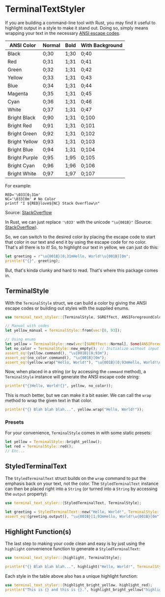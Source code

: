 # TerminalTextStyler

If you are building a command-line tool with Rust, you may find it useful to highlight output in a style to make it stand out. Doing so, simply means wrapping your text in the necessary [ANSI escape codes](https://en.wikipedia.org/wiki/ANSI_escape_code).

ANSI Color | Normal | Bold | With Background
---- | ---- | ----  | ----
Black | 0;30 | 1;30 | 0;40
Red | 0;31 | 1;31 | 0;41
Green | 0;32 | 1;31 | 0;42
Yellow | 0;33 | 1;31 | 0;43
Blue | 0;34 | 1;31 | 0;44
Magenta | 0;35 | 1;31 | 0;45
Cyan | 0;36 | 1;31 | 0;46
White | 0;37 | 1;31 | 0;47
Bright Black | 0;90 | 1;31 | 0;100
Bright Red | 0;91 | 1;31 | 0;101
Bright Green | 0;92 | 1;31 | 0;102
Bright Yellow | 0;93 | 1;31 | 0;103
Bright Blue | 0;94 | 1;31 | 0;104
Bright Purple | 0;95 | 1;95 | 0;105
Bright Cyan | 0;96 | 1;96 | 0;106
Bright White | 0;97 | 1;97 | 0;107

For example:

```
RED='\033[0;31m'
NC='\033[0m' # No Color
printf "I ${RED}love${NC} Stack Overflow\n"
```
Source: [StackOverflow](https://stackoverflow.com/a/5947802/3055803)

In Rust, we can just replace `'\033'` with the unicode `"\u{001B}"` (Source: [StackOverflow](https://stackoverflow.com/q/40583721/3055803)).

So, we can switch to the desired color by placing the escape code to start that color in our text and end it by using the escape code for no color. That's all there is to it! So, to highlight our text in yellow, we can just do this:

```rust
let greeting = r"\u{001B}[0;31mHello, World!\u{001B}[0m";
println!("{}", greeting);
```

But, that's kinda clunky and hard to read. That's where this package comes in.

## TerminalStyle

With the `TerminalStyle` struct, we can build a color by giving the ANSI escape codes or building out styles with the supplied enums.

```rust
use terminal_text_styler::{TerminalStyle, SGREffect, ANSIForegroundColor};

// Manual with codes
let yellow_manual = TerminalStyle::from(vec![0, 93]);

// Using enums
let yellow = TerminalStyle::new(vec![SGREffect::Normal], Some(ANSIForegroundColor::BrightYellow), None);
let no_color = TerminalStyle::new_empty(); // Initialize without input parameters for no color
assert_eq!(yellow.command(), "\u{001B}[0;93m");
assert_eq!(no_color.command(), "\u{001B}[0m");
assert_eq!(yellow.wrap("Hello, World!"), "\u{001B}[0;93mHello, World!\u{001B}[0m");
```

Now, when placed in a string (or by accessing the `command` method), a `TerminalStyle` instance will generate the ANSI escape code string:

```rust
println!("{}Hello, World!{}", yellow, no_color));
```

This is much better, but we can make it a bit easier. We can call the `wrap` method to wrap the given text in that color.

```rust
println!("{} Blah blah blah...", yellow.wrap("Hello, World!"));
```

### Presets

For your convenience, `TerminalStyle` comes in with some static presets:

```rust
let yellow = TerminalStyle::bright_yellow();
let red = TerminalStyle::red();
// Etc...
```

## StyledTerminalText

The `StyledTerminalText` struct builds on the `wrap` command to put the emphasis back on your text, not the color. The `StyledTerminalText` instance can then be placed right into a `String` (or turned into a `String` by accessing the `output` property):

```rust
use terminal_text_styler::{StyledTerminalText, TerminalStyle};

let greeting = StyledTerminalText::new("Hello, World!", TerminalStyle::bright_yellow());
assert_eq!(greeting.output(), "\u{001B}[1;93mHello, World!\u{001B}[0m");
```

## Highlight Function(s)

The last step to making your code clean and easy is by just using the `highlight` convenience function to generate a `StyledTerminalText`:

```rust
use terminal_text_styler::{highlight, TerminalStyle};

println!("{} Blah blah blah...", highlight("Hello, World!", TerminalStyle::bright_yellow()));
```

Each style in the table above also has a unique highlight function:

```rust
use terminal_text_styler::{highlight_bright_yellow, highlight_red};
println!("This is {} and this is {}.", highlight_bright_yellow("highlighted in bright yellow"), highlight_red("highlighted in red"));
```

